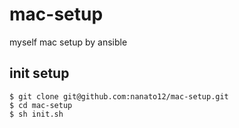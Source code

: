 # mac-setup
myself mac setup by ansible

## init setup
```shell
$ git clone git@github.com:nanato12/mac-setup.git
$ cd mac-setup
$ sh init.sh
```
